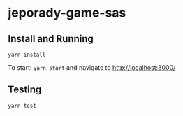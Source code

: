 # jeporady-game-sas

## Install and Running

`yarn install`

To start: `yarn start` and navigate to [http://localhost:3000/](http://localhost:3000/)

## Testing

`yarn test`
